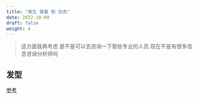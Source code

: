 ```yaml
---
title: "男生 穿着 和 仪态"
date: 2022-10-09
draft: false
weight: 4
---
```


> 这方面我再考虑 是不是可以去咨询一下那些专业的人员
> 现在不是有很多信息咨询分析师吗

## 发型

[参考](https://zhuanlan.zhihu.com/p/504922131)


